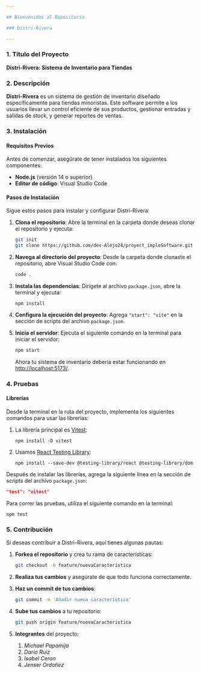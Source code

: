 ```yaml
---

## Bienvenidos al Repositorio

### Distri-Rivera

---
```


### 1. Título del Proyecto
**Distri-Rivera: Sistema de Inventario para Tiendas**

### 2. Descripción
**Distri-Rivera** es un sistema de gestión de inventario diseñado específicamente para tiendas minoristas. Este software permite a los usuarios llevar un control eficiente de sus productos, gestionar entradas y salidas de stock, y generar reportes de ventas.

### 3. Instalación

#### Requisitos Previos
Antes de comenzar, asegúrate de tener instalados los siguientes componentes:
- **Node.js** (versión 14 o superior)
- **Editor de código**: Visual Studio Code

#### Pasos de Instalación
Sigue estos pasos para instalar y configurar Distri-Rivera:

1. **Clona el repositorio**:
   Abre la terminal en la carpeta donde deseas clonar el repositorio y ejecuta:
   ```bash
   git init
   git clone https://github.com/dev-Alejo24/proyect_impleSoftware.git
   ```

2. **Navega al directorio del proyecto**:
   Desde la carpeta donde clonaste el repositorio, abre Visual Studio Code con:
   ```bash
   code .
   ```

3. **Instala las dependencias**:
   Dirígete al archivo `package.json`, abre la terminal y ejecuta:
   ```
   npm install
   ```

4. **Configura la ejecución del proyecto**:
   Agrega `"start": "vite"` en la sección de scripts del archivo `package.json`.

5. **Inicia el servidor**:
   Ejecuta el siguiente comando en la terminal para iniciar el servidor:
   ```bash
   npm start
   ```
   Ahora tu sistema de inventario debería estar funcionando en [http://localhost:5173/](http://localhost:5173/).

### 4. Pruebas

#### Librerías
Desde la terminal en la ruta del proyecto, implementa los siguientes comandos para usar las librerías:

1. La librería principal es [Vitest](https://vitest.dev/):
   ```
   npm install -D vitest
   ```

2. Usamos [React Testing Library](https://testing-library.com/docs/react-testing-library/intro/):
   ```
   npm install --save-dev @testing-library/react @testing-library/dom
   ```

Después de instalar las librerías, agrega la siguiente línea en la sección de scripts del archivo `package.json`:
```json
"test": "vitest"
```
Para correr las pruebas, utiliza el siguiente comando en la terminal:
```
npm test
```

### 5. Contribución
Si deseas contribuir a Distri-Rivera, aquí tienes algunas pautas:

1. **Forkea el repositorio** y crea tu rama de características:
   ```bash
   git checkout -b feature/nuevaCaracteristica
   ```
   
2. **Realiza tus cambios** y asegúrate de que todo funciona correctamente.

3. **Haz un commit de tus cambios**:
   ```bash
   git commit -m 'Añadir nueva característica'
   ```

4. **Sube tus cambios** a tu repositorio:
   ```bash
   git push origin feature/nuevaCaracteristica
   ```
5. **Integrantes** del proyecto:
   1. *Michael Papamija*
   2. *Dario Ruiz*
   3. *Isabel Ceron*
   4. *Jenser Ordoñez*

